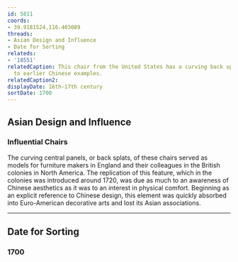 ```yaml
---
id: 5811
coords:
- 39.9181524,116.403089
threads:
- Asian Design and Influence
- Date for Sorting
relateds:
- '18551'
relatedCaption: This chair from the United States has a curving back splat similar
  to earlier Chinese examples.
relatedCaption2: 
displayDate: 16th–17th century
sortDate: 1700
---
```


## Asian Design and Influence

### Influential Chairs

The curving central panels, or back splats, of these chairs served as models for furniture makers in England and their colleagues in the British colonies in North America. The replication of this feature, which in the colonies was introduced around 1720, was due as much to an awareness of Chinese aesthetics as it was to an interest in physical comfort. Beginning as an explicit reference to Chinese design, this element was quickly absorbed into Euro-American decorative arts and lost its Asian associations.

* * *

## Date for Sorting

### 1700

